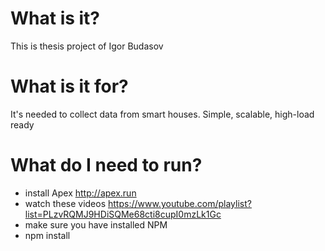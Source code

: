 # What is it? 

This is thesis project of Igor Budasov

# What is it for?

It's needed to collect data from smart houses. Simple, scalable, high-load ready 

# What do I need to run?
- install Apex http://apex.run
- watch these videos https://www.youtube.com/playlist?list=PLzvRQMJ9HDiSQMe68cti8cupI0mzLk1Gc
- make sure you have installed NPM
- npm install
